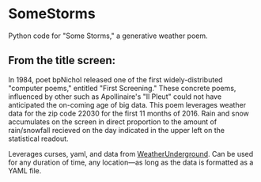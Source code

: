 # SomeStorms
Python code for "Some Storms," a generative weather poem.

## From the title screen:

In 1984, poet bpNichol released one of the first widely-distributed "computer poems," entitled "First Screening." These concrete poems, influenced by other such as Apollinaire's "Il Pleut" could not have anticipated the on-coming age of big data. This poem leverages weather data for the zip code 22030 for the first 11 months of 2016. Rain and snow accumulates on the screen in direct proportion to the amount of rain/snowfall recieved on the day indicated in the upper left on the statistical readout.

Leverages curses, yaml, and data from [WeatherUnderground](https://www.wunderground.com/history/). Can be used for any duration of time, any location—as long as the data is formatted as a YAML file.
